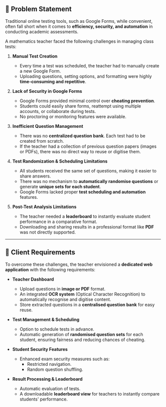 ## 🔹 Problem Statement  

Traditional online testing tools, such as Google Forms, while convenient, often fall short when it comes to **efficiency, security, and automation** in conducting academic assessments.  

A mathematics teacher faced the following challenges in managing class tests:  

1. **Manual Test Creation**  
   - Every time a test was scheduled, the teacher had to manually create a new Google Form.  
   - Uploading questions, setting options, and formatting were highly **time-consuming and repetitive**.  

2. **Lack of Security in Google Forms**  
   - Google Forms provided minimal control over **cheating prevention**.  
   - Students could easily share forms, reattempt using multiple accounts, or collaborate during tests.  
   - No proctoring or monitoring features were available.  

3. **Inefficient Question Management**  
   - There was no **centralized question bank**. Each test had to be created from scratch.  
   - If the teacher had a collection of previous question papers (images or PDFs), there was no direct way to reuse or digitise them.  

4. **Test Randomization & Scheduling Limitations**  
   - All students received the same set of questions, making it easier to share answers.  
   - There was no mechanism to **automatically randomise questions** or generate **unique sets for each student**.  
   - Google Forms lacked proper **test scheduling and automation** features.  

5. **Post-Test Analysis Limitations**  
   - The teacher needed a **leaderboard** to instantly evaluate student performance in a comparative format.  
   - Downloading and sharing results in a professional format like **PDF** was not directly supported.  

---

## 🔹 Client Requirements  

To overcome these challenges, the teacher envisioned a **dedicated web application** with the following requirements:  

- **Teacher Dashboard**  
  - Upload questions in **image or PDF** format.  
  - An integrated **OCR system** (Optical Character Recognition) to automatically recognise and digitise content.  
  - Store extracted questions in a **centralised question bank** for easy reuse.  

- **Test Management & Scheduling**  
  - Option to schedule tests in advance.  
  - Automatic generation of **randomised question sets** for each student, ensuring fairness and reducing chances of cheating.  

- **Student Security Features**  
  - Enhanced exam security measures such as:  
    - Restricted navigation.  
    - Random question shuffling.  

- **Result Processing & Leaderboard**  
  - Automatic evaluation of tests.  
  - A downloadable **leaderboard view** for teachers to instantly compare students' performance.  
 
